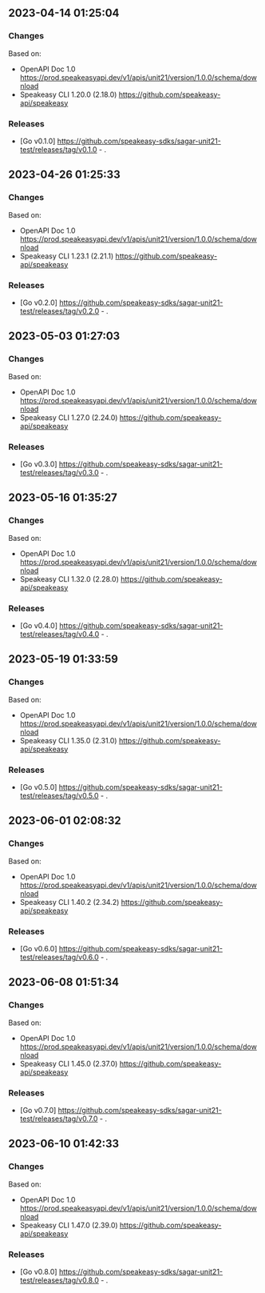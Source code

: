 

## 2023-04-14 01:25:04
### Changes
Based on:
- OpenAPI Doc 1.0 https://prod.speakeasyapi.dev/v1/apis/unit21/version/1.0.0/schema/download
- Speakeasy CLI 1.20.0 (2.18.0) https://github.com/speakeasy-api/speakeasy
### Releases
- [Go v0.1.0] https://github.com/speakeasy-sdks/sagar-unit21-test/releases/tag/v0.1.0 - .

## 2023-04-26 01:25:33
### Changes
Based on:
- OpenAPI Doc 1.0 https://prod.speakeasyapi.dev/v1/apis/unit21/version/1.0.0/schema/download
- Speakeasy CLI 1.23.1 (2.21.1) https://github.com/speakeasy-api/speakeasy
### Releases
- [Go v0.2.0] https://github.com/speakeasy-sdks/sagar-unit21-test/releases/tag/v0.2.0 - .

## 2023-05-03 01:27:03
### Changes
Based on:
- OpenAPI Doc 1.0 https://prod.speakeasyapi.dev/v1/apis/unit21/version/1.0.0/schema/download
- Speakeasy CLI 1.27.0 (2.24.0) https://github.com/speakeasy-api/speakeasy
### Releases
- [Go v0.3.0] https://github.com/speakeasy-sdks/sagar-unit21-test/releases/tag/v0.3.0 - .

## 2023-05-16 01:35:27
### Changes
Based on:
- OpenAPI Doc 1.0 https://prod.speakeasyapi.dev/v1/apis/unit21/version/1.0.0/schema/download
- Speakeasy CLI 1.32.0 (2.28.0) https://github.com/speakeasy-api/speakeasy
### Releases
- [Go v0.4.0] https://github.com/speakeasy-sdks/sagar-unit21-test/releases/tag/v0.4.0 - .

## 2023-05-19 01:33:59
### Changes
Based on:
- OpenAPI Doc 1.0 https://prod.speakeasyapi.dev/v1/apis/unit21/version/1.0.0/schema/download
- Speakeasy CLI 1.35.0 (2.31.0) https://github.com/speakeasy-api/speakeasy
### Releases
- [Go v0.5.0] https://github.com/speakeasy-sdks/sagar-unit21-test/releases/tag/v0.5.0 - .

## 2023-06-01 02:08:32
### Changes
Based on:
- OpenAPI Doc 1.0 https://prod.speakeasyapi.dev/v1/apis/unit21/version/1.0.0/schema/download
- Speakeasy CLI 1.40.2 (2.34.2) https://github.com/speakeasy-api/speakeasy
### Releases
- [Go v0.6.0] https://github.com/speakeasy-sdks/sagar-unit21-test/releases/tag/v0.6.0 - .

## 2023-06-08 01:51:34
### Changes
Based on:
- OpenAPI Doc 1.0 https://prod.speakeasyapi.dev/v1/apis/unit21/version/1.0.0/schema/download
- Speakeasy CLI 1.45.0 (2.37.0) https://github.com/speakeasy-api/speakeasy
### Releases
- [Go v0.7.0] https://github.com/speakeasy-sdks/sagar-unit21-test/releases/tag/v0.7.0 - .

## 2023-06-10 01:42:33
### Changes
Based on:
- OpenAPI Doc 1.0 https://prod.speakeasyapi.dev/v1/apis/unit21/version/1.0.0/schema/download
- Speakeasy CLI 1.47.0 (2.39.0) https://github.com/speakeasy-api/speakeasy
### Releases
- [Go v0.8.0] https://github.com/speakeasy-sdks/sagar-unit21-test/releases/tag/v0.8.0 - .